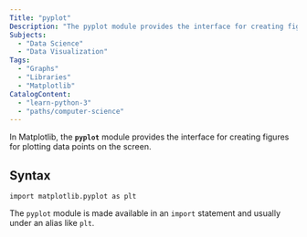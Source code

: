 ```yaml
---
Title: "pyplot"
Description: "The pyplot module provides the interface for creating figures and plotting data points in Matplotlib."
Subjects:
  - "Data Science"
  - "Data Visualization"
Tags:
  - "Graphs"
  - "Libraries"
  - "Matplotlib"
CatalogContent:
  - "learn-python-3"
  - "paths/computer-science"
---
```


In Matplotlib, the **`pyplot`** module provides the interface for creating figures for plotting data points on the screen.

## Syntax

```pseudo
import matplotlib.pyplot as plt
```

The `pyplot` module is made available in an `import` statement and usually under an alias like `plt`.
